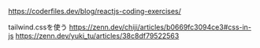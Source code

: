 https://coderfiles.dev/blog/reactjs-coding-exercises/

tailwind.cssを使う
https://zenn.dev/chiji/articles/b0669fc3094ce3#css-in-js
https://zenn.dev/yuki_tu/articles/38c8df79522563
